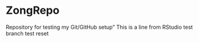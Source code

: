 # ZongRepo
Repository for testing my Git/GitHub setup”
This is a line from RStudio
test branch
test reset